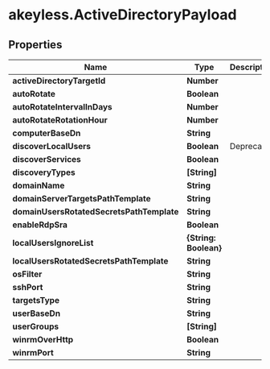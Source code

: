 # akeyless.ActiveDirectoryPayload

## Properties

Name | Type | Description | Notes
------------ | ------------- | ------------- | -------------
**activeDirectoryTargetId** | **Number** |  | [optional] 
**autoRotate** | **Boolean** |  | [optional] 
**autoRotateIntervalInDays** | **Number** |  | [optional] 
**autoRotateRotationHour** | **Number** |  | [optional] 
**computerBaseDn** | **String** |  | [optional] 
**discoverLocalUsers** | **Boolean** | Deprecated | [optional] 
**discoverServices** | **Boolean** |  | [optional] 
**discoveryTypes** | **[String]** |  | [optional] 
**domainName** | **String** |  | [optional] 
**domainServerTargetsPathTemplate** | **String** |  | [optional] 
**domainUsersRotatedSecretsPathTemplate** | **String** |  | [optional] 
**enableRdpSra** | **Boolean** |  | [optional] 
**localUsersIgnoreList** | **{String: Boolean}** |  | [optional] 
**localUsersRotatedSecretsPathTemplate** | **String** |  | [optional] 
**osFilter** | **String** |  | [optional] 
**sshPort** | **String** |  | [optional] 
**targetsType** | **String** |  | [optional] 
**userBaseDn** | **String** |  | [optional] 
**userGroups** | **[String]** |  | [optional] 
**winrmOverHttp** | **Boolean** |  | [optional] 
**winrmPort** | **String** |  | [optional] 


